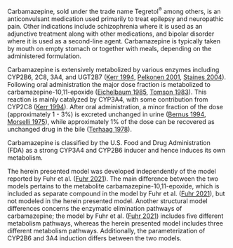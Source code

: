 Carbamazepine, sold under the trade name Tegretol<sup>®</sup> among others, is an anticonvulsant medication used primarily to treat epilepsy and neuropathic pain. Other indications include schizophrenia where it is used as an adjunctive treatment along with other medications, and bipolar disorder where it is used as a second-line agent. Carbamazepine is typically taken by mouth on empty stomach or together with meals, depending on the administered formulation. 

Carbamazepine is extensively metabolized by various enzymes including CYP2B6, 2C8, 3A4, and UGT2B7 ([Kerr 1994](#5-References), [Pelkonen 2001](#5-References), [Staines 2004](#5-References)). Following oral administration the major dose fraction is metabolized to carbamazepine-10,11-epoxide ([Eichelbaum 1985](#5-References), [Tomson 1983](#5-References)). This reaction is mainly catalyzed by CYP3A4, with some contribution from CYP2C8 ([Kerr 1994](#5-References)). After oral administration, a minor fraction of the dose (approximately 1 - 3%) is excreted unchanged in urine ([Bernus 1994](#5-References), [Morselli 1975](#5-References)), while approximately 1% of the dose can be recovered as unchanged drug in the bile ([Terhaag 1978](#5-References)).

Carbamazepine is classified by the U.S. Food and Drug Administration (FDA) as a strong CYP3A4 and CYP2B6 inducer and hence induces its own metabolism.

The herein presented model was developed independently of the model reported by Fuhr et al. ([Fuhr 2021](#5-References)). The main difference between the two models pertains to the metabolite carbamazepine-10,11-epoxide, which is included as separate compound in the model by Fuhr et al. ([Fuhr 2021](#5-References)), but not modeled in the herein presented model. Another structural model differences concerns the enzymatic elimination pathways of carbamazepine; the model by Fuhr et al. ([Fuhr 2021](#5-References)) includes five different metabolism pathways, whereas the herein presented model includes three different metabolism pathways. Additionally, the parameterization of CYP2B6 and 3A4 induction differs between the two models.
